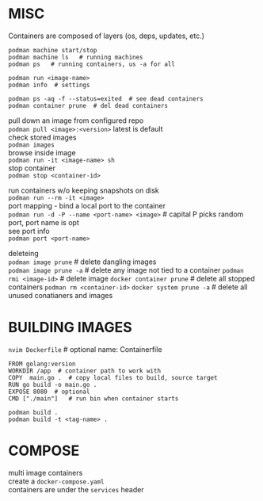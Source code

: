 
# MISC 
Containers are composed of layers (os, deps, updates, etc.)

```
podman machine start/stop
podman machine ls   # running machines
podman ps   # running containers, us -a for all

podman run <image-name>
podman info  # settings

podman ps -aq -f --status=exited  # see dead containers
podman container prune  # del dead containers
```

pull down an image from configured repo  
`podman pull <image>:<version>`  latest is default  
check stored images  
`podman images`  
browse inside image  
`podman run -it <image-name> sh`  
stop container  
`podman stop <container-id>`  

run containers w/o keeping snapshots on disk  
`podman run --rm -it <image>`  
port mapping - bind a local port to the container  
`podman run -d -P --name <port-name> <image>`  # capital P picks random port, port name is opt  
see port info  
`podman port <port-name>`  

deleteing  
`podman image prune`  # delete dangling images  
`podman image prune -a`  # delete any image not tied to a container
`podman rmi <image-id>` # delete image
`docker container prune` # delete all stopped containers
`podman rm <container-id>`
`docker system prune -a` # delete all unused conatianers and images


# BUILDING IMAGES
`nvim Dockerfile`  # optional name: Containerfile  

```docker
FROM golang:version
WORKDIR /app  # container path to work with
COPY  main.go .  # copy local files to build, source target
RUN go build -o main.go .
EXPOSE 8080  # optional
CMD ["./main"]   # run bin when container starts
```

`podman build .`  
`podman build -t <tag-name> .`  


# COMPOSE
multi image containers  
create a `docker-compose.yaml`  
containers are under the `services` header  
